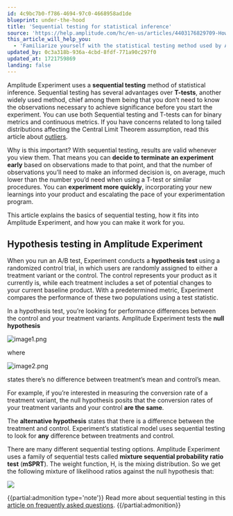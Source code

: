 ```yaml
---
id: 4c9bc7b0-f786-4694-97c0-4668958ad1de
blueprint: under-the-hood
title: 'Sequential testing for statistical inference'
source: 'https://help.amplitude.com/hc/en-us/articles/4403176829709-How-Amplitude-Experiment-uses-sequential-testing-for-statistical-inference'
this_article_will_help_you:
  - 'Familiarize yourself with the statistical testing method used by Amplitude Experiment'
updated_by: 0c3a318b-936a-4cbd-8fdf-771a90c297f0
updated_at: 1721759869
landing: false
---
```

Amplitude Experiment uses a **sequential testing** method of statistical inference. Sequential testing has several advantages over **T-tests**, another widely used method, chief among them being that you don’t need to know the observations necessary to achieve significance before you start the experiment.  You can use both Sequential testing and T-tests can for binary metrics and continuous metrics. If you have concerns related to long tailed distributions affecting the Central Limit Theorem assumption, read this article about [outliers](docs/feature-experiment/advanced-techniques/find-and-resolve-outliers-in-your-data). 

Why is this important? With sequential testing, results are valid whenever you view them. That means you can **decide to terminate an experiment early** based on observations made to that point, and that the number of observations you’ll need to make an informed decision is, on average, much lower than the number you’d need when using a T-test or similar procedures. You can **experiment more quickly**, incorporating your new learnings into your product and escalating the pace of your experimentation program.

This article explains the basics of sequential testing, how it fits into Amplitude Experiment, and how you can make it work for you.

## Hypothesis testing in Amplitude Experiment

When you run an A/B test, Experiment conducts a **hypothesis test** using a randomized control trial, in which users are randomly assigned to either a treatment variant or the control. The control represents your product as it currently is, while each treatment includes a set of potential changes to your current baseline product. With a predetermined metric, Experiment compares the performance of these two populations using a test statistic. 

In a hypothesis test, you’re looking for performance differences between the control and your treatment variants. Amplitude Experiment tests the **null hypothesis** 

![image1.png](/docs/output/img/under-the-hood/image1-png.png) 

where 

![image2.png](/docs/output/img/under-the-hood/image2-png.png) 

states there’s no difference between treatment’s mean and control’s mean.

For example, if you’re interested in measuring the conversion rate of a treatment variant, the null hypothesis posits that the conversion rates of your treatment variants and your control **are the same**.

The **alternative hypothesis** states that there is a difference between the treatment and control. Experiment’s statistical model uses sequential testing to look for **any** difference between treatments and control.

There are many different sequential testing options. Amplitude Experiment uses a family of sequential tests called **mixture sequential probability ratio test** (**mSPRT**). The weight function, H, is the mixing distribution. So we get the following mixture of likelihood ratios against the null hypothesis that:

![](statamic://asset::help_center_conversions::under-the-hood/equation.png)

{{partial:admonition type='note'}}
 Read more about sequential testing in this [article on frequently asked questions](/docs/faq/sequential-testing).
{{/partial:admonition}}
